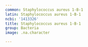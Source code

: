 ```yaml
---
common: Staphylococcus aureus 1-B-1
latin: Staphylococcus aureus 1-B-1
ncbi: '1413326'
title: Staphylococcus aureus 1-B-1
group: Bacteria
image: .na.character

---
```

